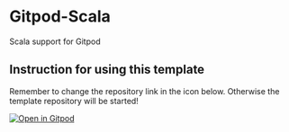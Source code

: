 # Gitpod-Scala
Scala support for Gitpod

## Instruction for using this template
Remember to change the repository link in the icon below. 
Otherwise the template repository will be started!

[![Open in Gitpod](https://gitpod.io/button/open-in-gitpod.svg)](https://gitpod.io/#./)

